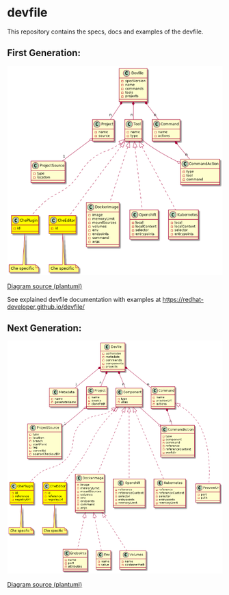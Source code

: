 # devfile

This repository contains the specs, docs and examples of the devfile.

## First Generation:

![devfile](devfile.png)

[Diagram source (plantuml)](devfile.plantuml)

See explained devfile documentation with examples at https://redhat-developer.github.io/devfile/

## Next Generation:

![devfile](devfile_next.png)

[Diagram source (plantuml)](devfile_next.plantuml)